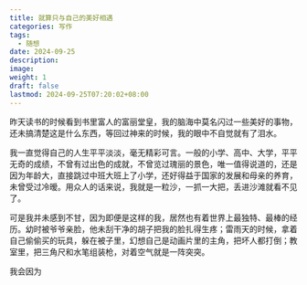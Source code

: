 ```yaml
---
title: 就算只与自己的美好相遇
categories: 写作
tags:
  - 随想
date: 2024-09-25
description: 
image: 
weight: 1
draft: false
lastmod: 2024-09-25T07:20:02+08:00
---
```

昨天读书的时候看到书里富人的富丽堂皇，我的脑海中莫名闪过一些美好的事物，还未搞清楚这是什么东西，等回过神来的时候，我的眼中不自觉就有了泪水。

我一直觉得自己的人生平平淡淡，毫无精彩可言。一般的小学、高中、大学，平平无奇的成绩，不曾有过出色的成就，不曾览过瑰丽的景色，唯一值得说道的，还是因为年龄大，直接跳过中班大班上了小学，还好得益于国家的发展和母亲的养育，未曾受过冷暧。用众人的话来说，我就是一粒沙，一抓一大把，丢进沙滩就看不见了。

可是我并未感到不甘，因为即便是这样的我，居然也有着世界上最独特、最棒的经历。幼时被爷爷亲脸，他未刮干净的胡子把我的脸扎得生疼；雷雨天的时候，拿着自己偷偷买的玩具，躲在被子里，幻想自己是动画片里的主角，把坏人都打倒；教室里，把三角尺和水笔组装枪，对着空气就是一阵突突。

我会因为



